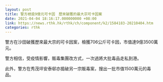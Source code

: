 ```yaml
---
layout: post
title: 警方檢逾9億元可卡因　歷來破獲的最大宗可卡因案
date: 2021-04-04 18:16:17.000000000 +08:00
link: https://news.rthk.hk/rthk/ch/component/k2/1584183-20210404.htm
categories: rthk
---
```


警方在沙田破獲歷來最大宗的可卡因案，檢獲706公斤可卡因，市值達9億3500萬元。

警方相信，受疫情影響，販毒集團改方式，一次過將大批毒品走私到港。

此外，警方在秀茂坪安泰邨亦搗破另一宗販毒案，搜出一批市值1500萬元的毒品。
